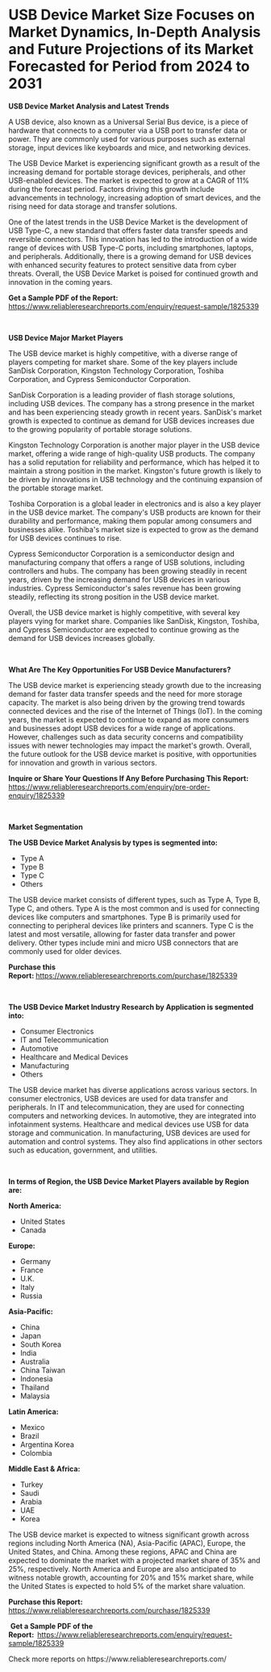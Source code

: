 <p><h1>USB Device Market Size Focuses on Market Dynamics, In-Depth Analysis and Future Projections of its Market Forecasted for Period from 2024 to 2031</h1></p><p><strong>USB Device Market Analysis and Latest Trends</strong></p>
<p><p>A USB device, also known as a Universal Serial Bus device, is a piece of hardware that connects to a computer via a USB port to transfer data or power. They are commonly used for various purposes such as external storage, input devices like keyboards and mice, and networking devices.</p><p>The USB Device Market is experiencing significant growth as a result of the increasing demand for portable storage devices, peripherals, and other USB-enabled devices. The market is expected to grow at a CAGR of 11% during the forecast period. Factors driving this growth include advancements in technology, increasing adoption of smart devices, and the rising need for data storage and transfer solutions.</p><p>One of the latest trends in the USB Device Market is the development of USB Type-C, a new standard that offers faster data transfer speeds and reversible connectors. This innovation has led to the introduction of a wide range of devices with USB Type-C ports, including smartphones, laptops, and peripherals. Additionally, there is a growing demand for USB devices with enhanced security features to protect sensitive data from cyber threats. Overall, the USB Device Market is poised for continued growth and innovation in the coming years.</p></p>
<p><strong>Get a Sample PDF of the Report:&nbsp;</strong> <a href="https://www.reliableresearchreports.com/enquiry/request-sample/1825339">https://www.reliableresearchreports.com/enquiry/request-sample/1825339</a></p>
<p>&nbsp;</p>
<p><strong>USB Device Major Market Players</strong></p>
<p><p>The USB device market is highly competitive, with a diverse range of players competing for market share. Some of the key players include SanDisk Corporation, Kingston Technology Corporation, Toshiba Corporation, and Cypress Semiconductor Corporation.</p><p>SanDisk Corporation is a leading provider of flash storage solutions, including USB devices. The company has a strong presence in the market and has been experiencing steady growth in recent years. SanDisk's market growth is expected to continue as demand for USB devices increases due to the growing popularity of portable storage solutions.</p><p>Kingston Technology Corporation is another major player in the USB device market, offering a wide range of high-quality USB products. The company has a solid reputation for reliability and performance, which has helped it to maintain a strong position in the market. Kingston's future growth is likely to be driven by innovations in USB technology and the continuing expansion of the portable storage market.</p><p>Toshiba Corporation is a global leader in electronics and is also a key player in the USB device market. The company's USB products are known for their durability and performance, making them popular among consumers and businesses alike. Toshiba's market size is expected to grow as the demand for USB devices continues to rise.</p><p>Cypress Semiconductor Corporation is a semiconductor design and manufacturing company that offers a range of USB solutions, including controllers and hubs. The company has been growing steadily in recent years, driven by the increasing demand for USB devices in various industries. Cypress Semiconductor's sales revenue has been growing steadily, reflecting its strong position in the USB device market.</p><p>Overall, the USB device market is highly competitive, with several key players vying for market share. Companies like SanDisk, Kingston, Toshiba, and Cypress Semiconductor are expected to continue growing as the demand for USB devices increases globally.</p></p>
<p>&nbsp;</p>
<p><strong>What Are The Key Opportunities For USB Device Manufacturers?</strong></p>
<p><p>The USB device market is experiencing steady growth due to the increasing demand for faster data transfer speeds and the need for more storage capacity. The market is also being driven by the growing trend towards connected devices and the rise of the Internet of Things (IoT). In the coming years, the market is expected to continue to expand as more consumers and businesses adopt USB devices for a wide range of applications. However, challenges such as data security concerns and compatibility issues with newer technologies may impact the market's growth. Overall, the future outlook for the USB device market is positive, with opportunities for innovation and growth in various sectors.</p></p>
<p><strong>Inquire or Share Your Questions If Any Before Purchasing This Report:</strong> <a href="https://www.reliableresearchreports.com/enquiry/pre-order-enquiry/1825339">https://www.reliableresearchreports.com/enquiry/pre-order-enquiry/1825339</a></p>
<p>&nbsp;</p>
<p><strong>Market Segmentation</strong></p>
<p><strong>The USB Device Market Analysis by types is segmented into:</strong></p>
<p><ul><li>Type A</li><li>Type B</li><li>Type C</li><li>Others</li></ul></p>
<p><p>The USB device market consists of different types, such as Type A, Type B, Type C, and others. Type A is the most common and is used for connecting devices like computers and smartphones. Type B is primarily used for connecting to peripheral devices like printers and scanners. Type C is the latest and most versatile, allowing for faster data transfer and power delivery. Other types include mini and micro USB connectors that are commonly used for older devices.</p></p>
<p><strong>Purchase this Report:&nbsp;</strong><a href="https://www.reliableresearchreports.com/purchase/1825339">https://www.reliableresearchreports.com/purchase/1825339</a></p>
<p>&nbsp;</p>
<p><strong>The USB Device Market Industry Research by Application is segmented into:</strong></p>
<p><ul><li>Consumer Electronics</li><li>IT and Telecommunication</li><li>Automotive</li><li>Healthcare and Medical Devices</li><li>Manufacturing</li><li>Others</li></ul></p>
<p><p>The USB device market has diverse applications across various sectors. In consumer electronics, USB devices are used for data transfer and peripherals. In IT and telecommunication, they are used for connecting computers and networking devices. In automotive, they are integrated into infotainment systems. Healthcare and medical devices use USB for data storage and communication. In manufacturing, USB devices are used for automation and control systems. They also find applications in other sectors such as education, government, and utilities.</p></p>
<p>&nbsp;</p>
<p><strong>In terms of Region, the USB Device Market Players available by Region are:</strong></p>
<p>
    <p> <strong> North America: </strong>
        <ul>
            <li>United States</li>
            <li>Canada</li>
        </ul>
        </p> 
    <p> <strong> Europe: </strong>
        <ul>
            <li>Germany</li>
            <li>France</li>
            <li>U.K.</li>
            <li>Italy</li>
            <li>Russia</li>
        </ul>
        </p> 
    <p> <strong> Asia-Pacific: </strong>
        <ul>
            <li>China</li>
            <li>Japan</li>
            <li>South Korea</li>
            <li>India</li>
            <li>Australia</li>
            <li>China Taiwan</li>
            <li>Indonesia</li>
            <li>Thailand</li>
            <li>Malaysia</li>
        </ul>
        </p> 
    <p> <strong> Latin America: </strong>
        <ul>
            <li>Mexico</li>
            <li>Brazil</li>
            <li>Argentina Korea</li>
            <li>Colombia</li>
        </ul>
        </p> 
    <p> <strong> Middle East & Africa: </strong>
        <ul>
            <li>Turkey</li>
            <li>Saudi</li>
            <li>Arabia</li>
            <li>UAE</li>
            <li>Korea</li>
        </ul>
    </p>
    </p>
<p><p>The USB device market is expected to witness significant growth across regions including North America (NA), Asia-Pacific (APAC), Europe, the United States, and China. Among these regions, APAC and China are expected to dominate the market with a projected market share of 35% and 25%, respectively. North America and Europe are also anticipated to witness notable growth, accounting for 20% and 15% market share, while the United States is expected to hold 5% of the market share valuation.</p></p>
<p><strong>Purchase this Report: </strong><a href="https://www.reliableresearchreports.com/purchase/1825339">https://www.reliableresearchreports.com/purchase/1825339</a></p>
<p>&nbsp;<strong>Get a Sample PDF of the Report:&nbsp;&nbsp;</strong><a href="https://www.reliableresearchreports.com/enquiry/request-sample/1825339">https://www.reliableresearchreports.com/enquiry/request-sample/1825339</a></p>
<p><strong></strong></p>
<p>Check more reports on https://www.reliableresearchreports.com/</p>